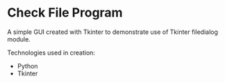 # Check File Program
 
A simple GUI created with Tkinter to demonstrate use of Tkinter filedialog module.

Technologies used in creation:
- Python
- Tkinter
